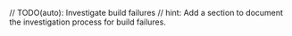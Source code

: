 // TODO(auto): Investigate build failures
// hint: Add a section to document the investigation process for build failures.
